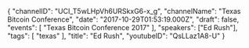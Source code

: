 {
    "channelID": "UCI_T5wLHpVh6URSkxG6-x_g",
    "channelName": "Texas Bitcoin Conference",
    "date": "2017-10-29T01:53:19.000Z",
    "draft": false,
    "events": [
        "Texas Bitcoin Conference 2017"
    ],
    "speakers": ["Ed Rush"],
    "tags": [
        "texas"
    ],
    "title": "Ed Rush",
    "youtubeID": "QsLLaz1A8-U"
}
